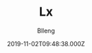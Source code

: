 ---
title: Lx
github: 'https://github.com/blleng/hexo-theme-lx'
demo: 'https://lx.blleng.cn/'
author: Blleng
ssg:
  - Hexo
cms:
  - No Cms
date: 2019-11-02T09:48:38.000Z
github_branch: master
description: A simple & clear & elegant hexo theme
stale: false
---